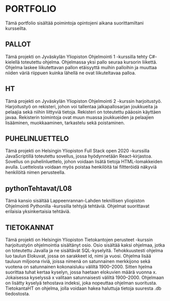# PORTFOLIO
Tämä portfolio sisältää poimintoja opintojeni aikana suorittamiltani kursseilta. 
## PALLOT
Tämä projekti on Jyväskylän Yliopiston Ohjelmointi 1 -kurssilla tehty C#-kielellä toteutettu ohjelma. Ohjelmassa yksi pallo seuraa kursorin liikettä. Ohjelma laskee liikutettavan pallon etäisyyttä muihin palloihin ja muuttaa niiden väriä riippuen kuinka lähellä ne ovat liikuteltavaa palloa.
## HT
Tämä projekti on Jyväskylän Yliopiston Ohjelmointi 2 -kurssin harjoitustyö. Harjoitustyö on rekisteri, johon voi tallentaa jalkapallosarjan joukkueita ja pelaajia sekä niihin liittyviä tietoja. Rekisteri on toteutettu pääosin käyttäen javaa. Rekisterin toimintoja ovat muun muassa joukkueiden ja pelaajien lisääminen, muokkaaminen, tarkastelu sekä poistaminen.
## PUHELINLUETTELO
Tämä projekti on Helsingin Yliopiston Full Stack open 2020 -kurssilla JavaScriptillä toteutettu sovellus, jossa hyödynnetään React-kirjastoa. Sovellus on puhelinluettelo, johon voidaan lisätä tietoja HTML-lomakkeiden avulla. Luettelosta voidaan myös poistaa henkilöitä tai filtteröidä näkyviä henkilöitä nimen perusteella.
## pythonTehtavat/L08
Tämä kansio sisältää Lappeenrannan-Lahden teknillisen yliopiston Ohjelmointi Pythonilla -kurssilla tehtyjä tehtäviä. Ohjelmat suorittavat erilaisia yksinkertaisia tehtäviä.
## TIETOKANNAT
Tämä projekti on Helsingin Yliopiston Tietokantojen perusteet -kurssin harjoitustyön ohjelmointia sisältänyt osio. Osio sisältää kaksi ohjelmaa, jotka on toteutettu Javalla ja ne sisältävät SQL-kyselyitä. Tehokkuustesti ohjelma luo taulun Elokuvat, jossa on sarakkeet id, nimi ja vuosi. Ohjelma lisää tauluun miljoona riviä, joissa nimenä on satunnainen merkkijono sekä vuotena on satunnainen kokonaisluku väliltä 1900–2000. Sitten hjelma suorittaa tuhat kertaa kyselyn, jossa haetaan elokuvien määrä vuonna x. Jokaisessa kyselyssä x valitaan satunnaisesti väliltä 1900–2000. Ohjelmaan on lisätty kyselyä tehostava indeksi, joka nopeuttaa ohjelman suoritusta. TietokantaHT on ohjelma, jolla voidaan hakea haluttuja tietoja suuresta .db tiedostosta.
